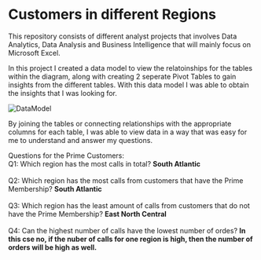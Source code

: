 # Customers in different Regions
This repository consists of different analyst projects that involves Data Analytics, Data Analysis and Business Intelligence that will mainly focus on Microsoft Excel.

In this project I created a data model to view the relatoinships for the tables within the diagram, along with creating 2 seperate Pivot Tables to gain insights from the different tables. With this data model I was able to obtain the insights that I was looking for.

![DataModel](https://user-images.githubusercontent.com/72324462/236376299-c212bed8-7760-45f9-8a16-c8da2ec9a066.png)

By joining the tables or connecting relationships with the appropriate columns for each table, I was able to view data in a way that was easy for me to understand and answer my questions. 

Questions for the Prime Customers:<br>
Q1: Which region has the most calls in total? **South Atlantic**<br><br>
Q2: Which region has the most calls from customers that have the Prime Membership? **South Atlantic**<br><br>
Q3: Which region has the least amount of calls from customers that do not have the Prime Membership? **East North Central**<br><br> 
Q4: Can the highest number of calls have the lowest number of ordes? **In this cse no, if the nuber of calls for one region is high, then the number of orders will be high as well.**


